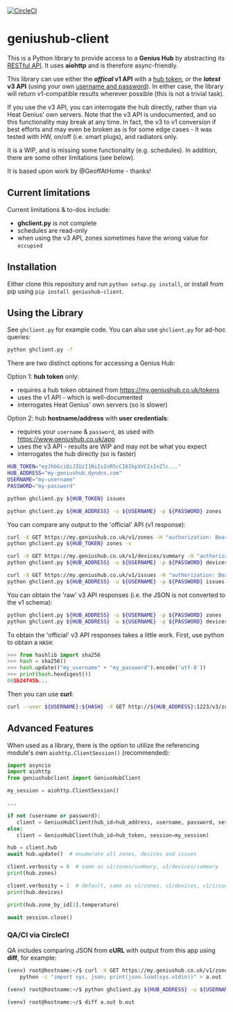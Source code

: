 [![CircleCI](https://circleci.com/gh/zxdavb/geniushub-client.svg?style=svg)](https://circleci.com/gh/zxdavb/geniushub-client)

# geniushub-client
This is a Python library to provide access to a **Genius Hub** by abstracting its [RESTful API](https://my.geniushub.co.uk/docs). It uses **aiohttp** and is therefore async-friendly.

This library can use either the **_offical_ v1 API** with a [hub token](https://my.geniushub.co.uk/tokens), or the **_latest_ v3 API** (using your own [username and password](https://www.geniushub.co.uk/app)). In either case, the library will return v1-compatible results wherever possible (this is not a trivial task).

If you use the v3 API, you can interrogate the hub directly, rather than via Heat Genius' own servers. Note that the v3 API is undocumented, and so this functionality may break at any time. In fact, the v3 to v1 conversion if best efforts and may even be broken as is for some edge cases - it was tested with HW, on/off (i.e. smart plugs), and radiators only.

It is a WIP, and is missing some functionality (e.g. schedules). In addition, there are some other limitations (see below).

It is based upon work by @GeoffAtHome - thanks!

## Current limitations
Current limitations & to-dos include:
 - **ghclient.py** is not complete
 - schedules are read-only
 - when using the v3 API, zones sometimes have the wrong value for `occupied`

## Installation
Either clone this repository and run `python setup.py install`, or install from pip using `pip install geniushub-client`.

## Using the Library
See `ghclient.py` for example code. You can also use `ghclient.py` for ad-hoc queries:
```bash
python ghclient.py -?
```
There are two distinct options for accessing a Genius Hub:

Option 1: **hub token** only:
  - requires a hub token obtained from https://my.geniushub.co.uk/tokens
  - uses the v1 API - which is well-documented
  - interrogates Heat Genius' own servers (so is slower)

Option 2: hub **hostname/address** with **user credentials**:
  - requires your `username` & `password`, as used with https://www.geniushub.co.uk/app
  - uses the v3 API - results are WIP and may not be what you expect
  - interrogates the hub directly (so is faster)

```bash
HUB_TOKEN="eyJhbGciOiJIUzI1NiIsInR5cCI6IkpXVCIsInZlc..."
HUB_ADDRESS="my-geniushub.dyndns.com"
USERNAME="my-username"
PASSWORD="my-password"

python ghclient.py ${HUB_TOKEN} issues

python ghclient.py ${HUB_ADDRESS} -u ${USERNAME} -p ${PASSWORD} zones -v
```

You can compare any output to the 'official' API (v1 response):
```bash
curl -X GET https://my.geniushub.co.uk/v1/zones -H "authorization: Bearer ${HUB_TOKEN}"
python ghclient.py ${HUB_TOKEN} zones -v

curl -X GET https://my.geniushub.co.uk/v1/devices/summary -H "authorization: Bearer ${HUB_TOKEN}"
python ghclient.py ${HUB_ADDRESS} -u ${USERNAME} -p ${PASSWORD} devices

curl -X GET https://my.geniushub.co.uk/v1/issues -H "authorization: Bearer ${HUB_TOKEN}"
python ghclient.py ${HUB_ADDRESS} -u ${USERNAME} -p ${PASSWORD} issues
```

You can obtain the 'raw' v3 API responses (i.e. the JSON is not converted to the v1 schema):
```bash
python ghclient.py ${HUB_ADDRESS} -u ${USERNAME} -p ${PASSWORD} zones -vvv
python ghclient.py ${HUB_ADDRESS} -u ${USERNAME} -p ${PASSWORD} devices -vvv
```

To obtain the 'official' v3 API responses takes a little work.  First, use python to obtain a `HASH`:
```python
>>> from hashlib import sha256
>>> hash = sha256()
>>> hash.update(("my_username" + "my_password").encode('utf-8'))
>>> print(hash.hexdigest())
001b24f45b...
```
Then you can use **curl**:
```bash
curl --user ${USERNAME}:${HASH} -X GET http://${HUB_ADDRESS}:1223/v3/zones
```

## Advanced Features
 When used as a library, there is the option to utilize the referencing module's own `aiohttp.ClientSession()` (recommended):
 ```python
import asyncio
import aiohttp
from geniushubclient import GeniusHubClient

my_session = aiohttp.ClientSession()

...

if not (username or password):
    client = GeniusHubClient(hub_id=hub_address, username, password, session=my_session)
else:
    client = GeniusHubClient(hub_id=hub_token, session=my_session)

hub = client.hub
await hub.update()  # enumerate all zones, devices and issues

client.verbosity = 0  # same as v1/zones/summary, v1/devices/summary
print(hub.zones)

client.verbosity = 1  # default, same as v1/zones, v1/devices, v1/issues
print(hub.devices)

print(hub.zone_by_id[3].temperature)

await session.close()
```

### QA/CI via CircleCI
QA includes comparing JSON from **cURL** with output from this app using **diff**, for example:
```bash
(venv) root@hostname:~/$ curl -X GET https://my.geniushub.co.uk/v1/zones -H "authorization: Bearer ${HUB_TOKEN}" | \
    python -c "import sys, json; print(json.load(sys.stdin))" > a.out
    
(venv) root@hostname:~/$ python ghclient.py ${HUB_ADDRESS} -u ${USERNAME} -p ${PASSWORD} zones -v > b.out

(venv) root@hostname:~/$ diff a.out b.out
```
